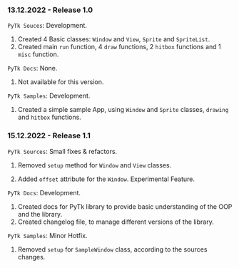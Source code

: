 ### 13.12.2022 - Release 1.0
``PyTk Souces``: Development.
1. Created 4 Basic classes: ``Window`` and ``View``, ``Sprite`` and ``SpriteList``.
2. Created main ``run`` function, 4 ``draw`` functions, 2 ``hitbox`` functions and 1 ``misc`` function.

``PyTk Docs``: None.
1. Not available for this version.

``PyTk Samples``: Development.
1. Created a simple sample App, using ``Window`` and ``Sprite`` classes, ``drawing`` and ``hitbox`` functions.


### 15.12.2022 - Release 1.1
``PyTk Sources``: Small fixes & refactors.

1. Removed ``setup`` method for ``Window`` and ``View`` classes.

2. Added ``offset`` attribute for the ``Window``. Experimental Feature. 


``PyTk Docs``: Development.
1. Created docs for PyTk library to provide basic understanding of the OOP and the library.
2. Created changelog file, to manage different versions of the library.


``PyTk Samples``: Minor Hotfix.
1. Removed ``setup`` for ``SampleWindow`` class, according to the sources changes.